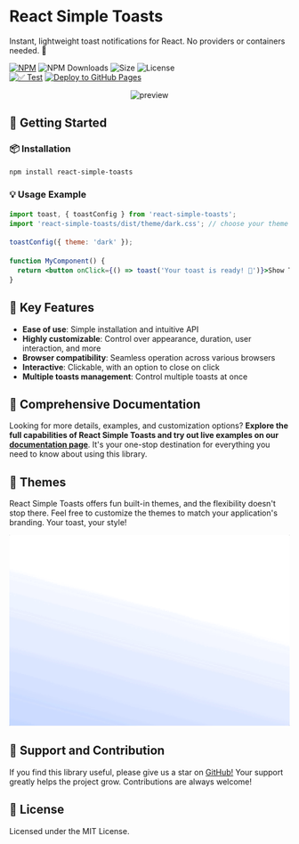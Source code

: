 # React Simple Toasts

Instant, lightweight toast notifications for React. No providers or containers needed. 🍃

[![NPM](https://img.shields.io/npm/v/react-simple-toasts.svg)](https://www.npmjs.com/package/react-simple-toasts)
![NPM Downloads](https://img.shields.io/npm/dw/react-simple-toasts.svg)
![Size](https://img.shields.io/bundlephobia/min/react-simple-toasts)
![License](https://img.shields.io/npm/l/react-simple-toasts)
<br/>
[![✅ Test](https://github.com/almond-bongbong/react-simple-toasts/actions/workflows/00_test.yml/badge.svg)](https://github.com/almond-bongbong/react-simple-toasts/actions/workflows/00_test.yml)
[![Deploy to GitHub Pages](https://github.com/almond-bongbong/react-simple-toasts/actions/workflows/01_deploy_to_github_pages.yml/badge.svg)](https://github.com/almond-bongbong/react-simple-toasts/actions/workflows/01_deploy_to_github_pages.yml)

<p align="center">
  <img src="https://raw.githubusercontent.com/almond-bongbong/react-simple-toasts/master/docs/preview.gif" alt="preview" />
</p>

## 🚀 Getting Started

### 📦 Installation

```sh
npm install react-simple-toasts
```

### 💡 Usage Example

```jsx
import toast, { toastConfig } from 'react-simple-toasts';
import 'react-simple-toasts/dist/theme/dark.css'; // choose your theme

toastConfig({ theme: 'dark' });

function MyComponent() {
  return <button onClick={() => toast('Your toast is ready! 🍞')}>Show Toast</button>;
}
```


## 🌟 Key Features

- **Ease of use**: Simple installation and intuitive API
- **Highly customizable**: Control over appearance, duration, user interaction, and more
- **Browser compatibility**: Seamless operation across various browsers
- **Interactive**: Clickable, with an option to close on click
- **Multiple toasts management**: Control multiple toasts at once

## 📘 Comprehensive Documentation

Looking for more details, examples, and customization options? **Explore the full capabilities of React Simple Toasts and try out live examples on our [documentation page](https://almond-bongbong.github.io/react-simple-toasts/)**. It's your one-stop destination for everything you need to know about using this library.

## 🎨 Themes

React Simple Toasts offers fun built-in themes, and the flexibility doesn't stop there. Feel free to customize the themes to match your application's branding. Your toast, your style!

<p align="center">
  <img src="https://raw.githubusercontent.com/almond-bongbong/react-simple-toasts/master/docs/theme-showcase.gif" alt="theme-showcase" />
</p>

## 🤝 Support and Contribution

If you find this library useful, please give us a star on [GitHub!](https://github.com/almond-bongbong/react-simple-toasts/stargazers) Your support greatly helps the project grow. Contributions are always welcome!

## 📜 License

Licensed under the MIT License.

